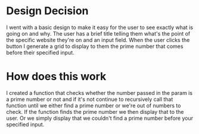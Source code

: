 # Design Decision
I went with a basic design to make it easy for the user to see exactly what is going on and why.
The user has a brief title telling them what's the point of the specific website they're on and an input field.
When the user clicks the button I generate a grid to display to them the prime number that comes before their specified input.

# How does this work
I created a function that checks whether the number passed in the param is a prime number or not and if it's not continue to recursively call that
function until we either find a prime number or we're out of numbers to check. If the function finds the prime number we then display that to the user.
Or we simply display that we couldn't find a prime number before your specified input. 